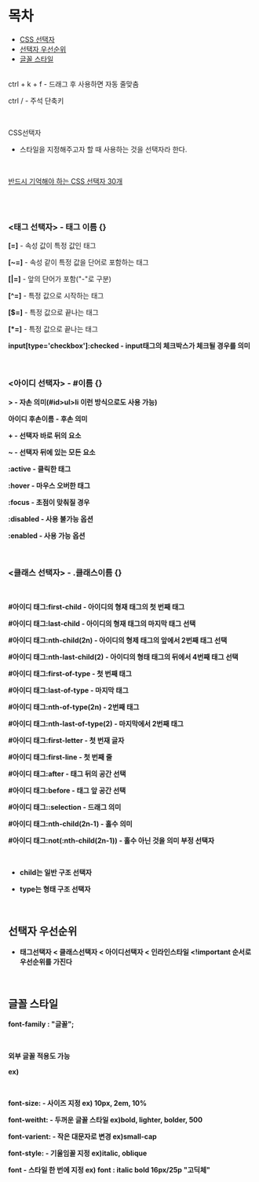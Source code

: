 목차
===============
* [CSS 선택자](#css-선택자) </br> 
* [선택자 우선순위](#선택자-우선순위) </br> 
* [글꼴 스타일](#글꼴-스타일) </br> </br>

ctrl + k + f - 드래그 후 사용하면 자동 줄맞춤

ctrl / - 주석 단축키

</br>

CSS선택자

- 스타일을 지정해주고자 할 때 사용하는 것을 선택자라 한다.

</br>

[반드시 기억해야 하는 CSS 선택자 30개](https://code.tutsplus.com/ko/tutorials/the-30-css-selectors-you-must-memorize--net-16048)

</br></br>

### <태그 선택자> -  태그 이름 {}

<b>[=]</b> - 속성 값이 특정 값인 태그

<b>[~=]</b> - 속성 같이 특정 값을 단어로 포함하는 태그

<b>[|=]</b> - 앞의 단어가 포함("-"로 구분)

<b>[^=]</b> - 특정 값으로 시작하는 태그

<b>[$=]</b> - 특정 값으로 끝나는 태그

<b>[*=]</b> - 특정 값으로 끝나는 태그

<b>input[type='checkbox']:checked - input태그의 체크박스가 체크될 경우를 의미

</br>

### <아이디 선택자> - #이름 {}

<b>></b> - 자손 의미(#id>ul>li 이런 방식으로도 사용 가능)

<b>아이디 후손이름</b> - 후손 의미

<b>+</b> - 선택자 바로 뒤의 요소

<b>~</b> - 선택자 뒤에 있는 모든 요소

<b>:active</b> - 클릭한 태그

<b>:hover</b> - 마우스 오버한 태그

<b>:focus</b> - 초점이 맞춰질 경우

<b>:disabled</b> - 사용 불가능 옵션

<b>:enabled</b> - 사용 가능 옵션

</br>

### <클래스 선택자>  - .클래스이름 {}

</br>

<b>#아이디 태그:first-child</b> - 아이디의 형재 태그의 첫 번째 태그 

<b>#아이디 태그:last-child</b> - 아이디의 형재 태그의 마지막 태그 선택

<b>#아이디 태그:nth-child(2n)</b> - 아이디의 형제 태그의 앞에서 2번째 태그 선택

<b>#아이디 태그:nth-last-child(2)</b> - 아이디의 형태 태그의 뒤에서 4번째 태그 선택

<b>#아이디 태그:first-of-type</b> - 첫 번째 태그

<b>#아이디 태그:last-of-type</b> -  마지막 태그

<b>#아이디 태그:nth-of-type(2n)</b> -  2번째 태그

<b>#아이디 태그:nth-last-of-type(2)</b> -  마지막에서 2번째 태그

<b>#아이디 태그:first-letter</b> - 첫 번재 글자

<b>#아이디 태그:first-line</b> - 첫 번째 줄

<b>#아이디 태그:after</b> - 태그 뒤의 공간 선택

<b>#아이디 태그:before</b> - 태그 앞 공간 선택

<b>#아이디 태그::selection</b> - 드래그 의미

<b>#아이디 태그:nth-child(2n-1)</b> - 홀수 의미

<b>#아이디 태그:not(:nth-child(2n-1))</b> - 홀수 아닌 것을 의미 부정 선택자

</br>

* child는 일반 구조 선택자

* type는 형태 구조 선택자

</br>

## 선택자 우선순위

* 태그선택자 < 클래스선택자 < 아이디선택자 < 인라인스타일 <!important 순서로 우선순위를 가진다

</br>

## 글꼴 스타일

font-family : "글꼴"; 

</br>

외부 글꼴 적용도 가능 

ex)<link href="https://fonts.googleapis.com/css?family=Kaushan+Script&display=swap" rel="stylesheet">

</br>

<b>font-size:</b> - 사이즈 지정 ex) 10px, 2em, 10%

<b>font-weitht:</b>  - 두꺼운 글꼴 스타일 ex)bold, lighter, bolder, 500

<b>font-varient:</b> - 작은 대문자로 변경 ex)small-cap

<b>font-style:</b> - 기울임꼴 지정 ex)italic, oblique

<b>font</b> - 스타일 한 번에 지정 ex) font : italic bold 16px/25p "고딕체"

</br>
